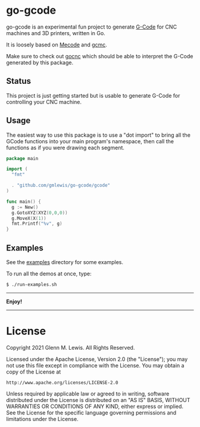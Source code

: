 # go-gcode

go-gcode is an experimental fun project to generate [G-Code](https://reprap.org/wiki/G-code)
for CNC machines and 3D printers, written in Go.

It is loosely based on [Mecode](https://github.com/jminardi/mecode)
and [gcmc](https://www.vagrearg.org/content/gcmc-intro).

Make sure to check out [gocnc](https://github.com/kennylevinsen/gocnc)
which should be able to interpret the G-Code generated by this package.

## Status

This project is just getting started but is usable to generate G-Code
for controlling your CNC machine.

## Usage

The easiest way to use this package is to use a "dot import" to bring
all the GCode functions into your main program's namespace, then
call the functions as if you were drawing each segment.

```go
package main

import (
  "fmt"

  . "github.com/gmlewis/go-gcode/gcode"
)

func main() {
  g := New()
  g.GotoXYZ(XYZ(0,0,0))
  g.MoveX(X(1))
  fmt.Printf("%v", g)
}
```

## Examples

See the [examples](examples) directory for some examples.

To run all the demos at once, type:

```bash
$ ./run-examples.sh
```

----------------------------------------------------------------------

**Enjoy!**

----------------------------------------------------------------------

# License

Copyright 2021 Glenn M. Lewis. All Rights Reserved.

Licensed under the Apache License, Version 2.0 (the "License");
you may not use this file except in compliance with the License.
You may obtain a copy of the License at

    http://www.apache.org/licenses/LICENSE-2.0

Unless required by applicable law or agreed to in writing, software
distributed under the License is distributed on an "AS IS" BASIS,
WITHOUT WARRANTIES OR CONDITIONS OF ANY KIND, either express or implied.
See the License for the specific language governing permissions and
limitations under the License.
